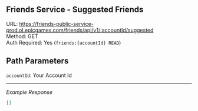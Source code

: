 ## Friends Service - Suggested Friends

URL: https://friends-public-service-prod.ol.epicgames.com/friends/api/v1/:accountId/suggested \
Method: GET \
Auth Required: Yes (`friends:{accountId} READ`)

## Path Parameters

`accountId`: Your Account Id

---

_Example Response_

```json
[]
```
